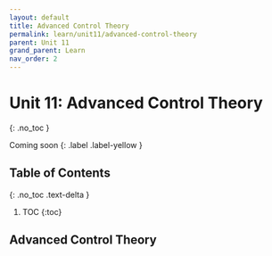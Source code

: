 ```yaml
---
layout: default
title: Advanced Control Theory
permalink: learn/unit11/advanced-control-theory
parent: Unit 11
grand_parent: Learn
nav_order: 2
---
```


<!-- prettier-ignore-start -->
# Unit 11: Advanced Control Theory
{: .no_toc }

Coming soon
{: .label .label-yellow }

## Table of Contents
{: .no_toc .text-delta }

1. TOC
{:toc}
<!-- prettier-ignore-end -->

## Advanced Control Theory
